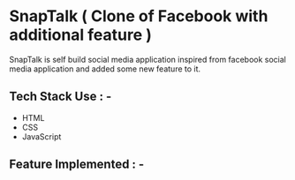 # SnapTalk ( Clone of Facebook with additional feature )

<p>SnapTalk is self build social media application inspired from facebook social media application and added some new feature to it. </p>

## Tech Stack Use : -
  - HTML
  - CSS
  - JavaScript
  
## Feature Implemented : -

  
  
